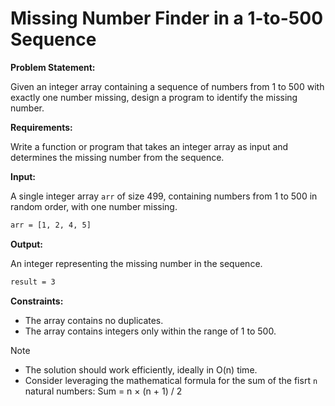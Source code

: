 # Missing Number Finder in a 1-to-500 Sequence

**Problem Statement:**

Given an integer array containing a sequence of numbers from 1 to 500 with exactly one number missing, design a program to identify the missing number.

**Requirements:**

Write a function or program that takes an integer array as input and determines the missing number from the sequence.

**Input:**

A single integer array `arr` of size 499, containing numbers from 1 to 500 in random order, with one number missing.

```bash
arr = [1, 2, 4, 5]
```

**Output:**

An integer representing the missing number in the sequence.

```bash
result = 3
```

**Constraints:**

- The array contains no duplicates.
- The array contains integers only within the range of 1 to 500.

> [!NOTE]
>
> - The solution should work efficiently, ideally in O(n) time.
> - Consider leveraging the mathematical formula for the sum of the fisrt `n` natural numbers: Sum = n × (n + 1)​ / 2
